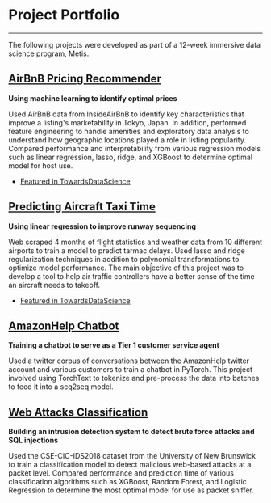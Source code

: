 # Project Portfolio
______________

The following projects were developed as part of a 12-week immersive data science program, Metis. 

## [AirBnB Pricing Recommender](https://github.com/AbishekGollapudi/DataProjects/tree/master/Taxi-Time%20Regression)
**Using machine learning to identify optimal prices**

Used AirBnB data from InsideAirBnB to identify key characteristics that improve a listing's marketability in Tokyo, Japan. In addition, performed feature engineering to handle amenities and exploratory data analysis to understand how geographic locations played a role in listing popularity. Compared performance and interpretability from various regression models such as linear regression, lasso, ridge, and XGBoost to determine optimal model for host use.

* [Featured in TowardsDataScience](https://towardsdatascience.com/airbnb-pricing-recommender-19225d0f5d1?source=user_profile---------0-----------------------)


## [Predicting Aircraft Taxi Time](https://github.com/AbishekGollapudi/DataProjects/tree/master/Taxi-Time%20Regression)
**Using linear regression to improve runway sequencing**

Web scraped 4 months of flight statistics and weather data from 10 different airports to train a model to predict tarmac delays.
Used lasso and ridge regularization techniques in addition to polynomial transformations to optimize model performance. The main
objective of this project was to develop a tool to help air traffic controllers have a better sense of the time an aircraft needs
to takeoff. 

* [Featured in TowardsDataScience](https://towardsdatascience.com/predicting-aircraft-taxi-time-6c4eaa402d77)


## [AmazonHelp Chatbot](https://github.com/AbishekGollapudi/DataProjects/tree/master/Taxi-Time%20Regression)
**Training a chatbot to serve as a Tier 1 customer service agent**

Used a twitter corpus of conversations between the AmazonHelp twitter account and various customers to train a chatbot in PyTorch. This project involved using TorchText to tokenize and pre-process the data into batches to feed it into a seq2seq model. 


## [Web Attacks Classification](https://github.com/AbishekGollapudi/DataProjects/tree/master/Taxi-Time%20Regression)
**Building an intrusion detection system to detect brute force attacks and SQL injections**

Used the CSE-CIC-IDS2018 dataset from the University of New Brunswick to train a classification model to detect malicious web-based attacks at a packet level. Compared performance and prediction time of various classification algorithms such as  XGBoost, Random Forest, and Logistic Regression to determine the most optimal model for use as packet sniffer. 



